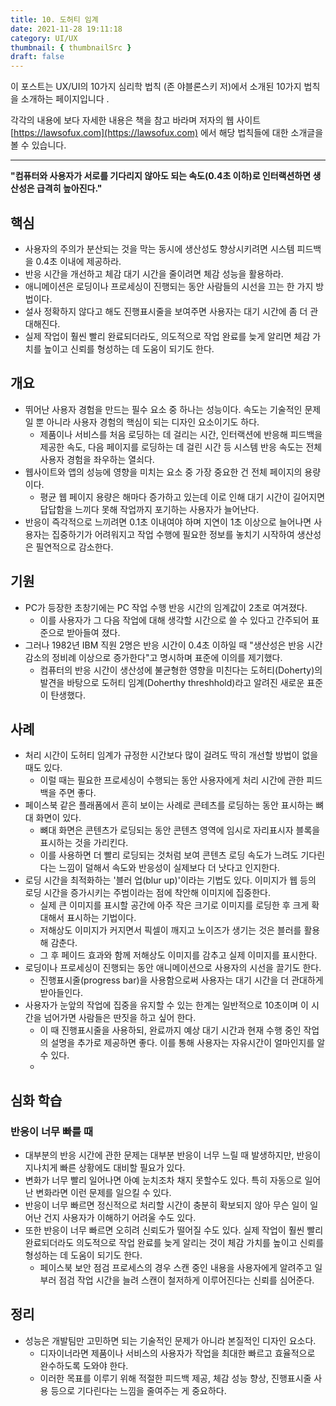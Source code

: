```yaml
---
title: 10. 도허티 임계
date: 2021-11-28 19:11:18
category: UI/UX
thumbnail: { thumbnailSrc }
draft: false
---
```


이 포스트는 UX/UI의 10가지 심리학 법칙 (존 야블론스키 저)에서 소개된 10가지 법칙을 소개하는 페이지입니다 .

각각의 내용에 보다 자세한 내용은 책을 참고 바라며 저자의 웹 사이트 [https://lawsofux.com](https://lawsofux.com) 에서 해당 법칙들에 대한 소개글을 볼 수 있습니다.

---

**"컴퓨터와 사용자가 서로를 기다리지 않아도 되는 속도(0.4초 이하)로 인터랙션하면 생산성은 급격히 높아진다."**

## 핵심

- 사용자의 주의가 분산되는 것을 막는 동시에 생산성도 향상시키려면 시스템 피드백을 0.4초 이내에 제공하라.
- 반응 시간을 개선하고 체감 대기 시간을 줄이려면 체감 성능을 활용하라.
- 애니메이션은 로딩이나 프로세싱이 진행되는 동안 사람들의 시선을 끄는 한 가지 방법이다.
- 설사 정확하지 않다고 해도 진행표시줄을 보여주면 사용자는 대기 시간에 좀 더 관대해진다.
- 실제 작업이 훨씬 빨리 완료되더라도, 의도적으로 작업 완료를 늦게 알리면 체감 가치를 높이고 신뢰를 형성하는 데 도움이 되기도 한다.

## 개요

- 뛰어난 사용자 경험을 만드는 필수 요소 중 하나는 성능이다. 속도는 기술적인 문제일 뿐 아니라 사용자 경험의 핵심이 되는 디자인 요소이기도 하다.
  - 제품이나 서비스를 처음 로딩하는 데 걸리는 시간, 인터랙션에 반응해 피드백을 제공한 속도, 다음 페이지를 로딩하는 데 걸린 시간 등 시스템 반응 속도는 전체 사용자 경험을 좌우하는 열쇠다.
- 웹사이트와 앱의 성능에 영향을 미치는 요소 중 가장 중요한 건 전체 페이지의 용량이다.
  - 평균 웹 페이지 용량은 해마다 증가하고 있는데 이로 인해 대기 시간이 길어지면 답답함을 느끼다 못해 작업까지 포기하는 사용자가 늘어난다.
- 반응이 즉각적으로 느끼려면 0.1초 이내여야 하며 지연이 1초 이상으로 늘어나면 사용자는 집중하기가 어려워지고 작업 수행에 필요한 정보를 놓치기 시작하여 생산성은 필연적으로 감소한다.

## 기원

- PC가 등장한 초창기에는 PC 작업 수행 반응 시간의 임계값이 2초로 여겨졌다.
  - 이를 사용자가 그 다음 작업에 대해 생각할 시간으로 쓸 수 있다고 간주되어 표준으로 받아들여 졌다.
- 그러나 1982년 IBM 직원 2명은 반응 시간이 0.4초 이하일 때 "생산성은 반응 시간 감소의 정비례 이상으로 증가한다"고 명시하며 표준에 이의를 제기했다.
  - 컴퓨터의 반응 시간이 생산성에 불균형한 영향을 미친다는 도허티(Doherty)의 발견을 바탕으로 도허티 임계(Doherthy threshhold)라고 알려진 새로운 표준이 탄생했다.

## 사례

- 처리 시간이 도허티 임계가 규정한 시간보다 많이 걸려도 딱히 개선할 방법이 없을 때도 있다.
  - 이럴 때는 필요한 프로세싱이 수행되는 동안 사용자에게 처리 시간에 관한 피드백을 주면 좋다.
- 페이스북 같은 플래폼에서 흔히 보이는 사례로 콘테츠를 로딩하는 동안 표시하는 뼈대 화면이 있다.
  - 뼈대 화면은 콘텐츠가 로딩되는 동안 콘텐츠 영역에 임시로 자리표시자 블록을 표시하는 것을 가리킨다.
  - 이를 사용하면 더 빨리 로딩되는 것처럼 보여 콘텐츠 로딩 속도가 느려도 기다린 다는 느낌이 덜해서 속도와 반응성이 실제보다 더 낫다고 인지한다.
- 로딩 시간을 최적화하는 '블러 업(blur up)'이라는 기법도 있다. 이미지가 웹 등의 로딩 시간을 증가시키는 주범이라는 점에 착안해 이미지에 집중한다.
  - 실제 큰 이미지를 표시할 공간에 아주 작은 크기로 이미지를 로딩한 후 크게 확대해서 표시하는 기법이다.
  - 저해상도 이미지가 커지면서 픽셀이 깨지고 노이즈가 생기는 것은 블러를 활용해 감춘다.
  - 그 후 페이드 효과와 함께 저해상도 이미지를 감추고 실제 이미지를 표시한다.
- 로딩이나 프로세싱이 진행되는 동안 애니메이션으로 사용자의 시선을 끌기도 한다.
  - 진행표시줄(progress bar)을 사용함으로써 사용자는 대기 시간을 더 관대하게 받아들인다.
- 사용자가 눈앞의 작업에 집중을 유지할 수 있는 한계는 일반적으로 10초이며 이 시간을 넘어가면 사람들은 딴짓을 하고 싶어 한다.
  - 이 때 진행표시줄을 사용하되, 완료까지 예상 대기 시간과 현재 수행 중인 작업의 설명을 추가로 제공하면 좋다. 이를 통해 사용자는 자유시간이 얼마인지를 알 수 있다.
  -

## 심화 학습

### 반응이 너무 빠를 때

- 대부분의 반응 시간에 관한 문제는 대부분 반응이 너무 느릴 때 발생하지만, 반응이 지나치게 빠른 상황에도 대비할 필요가 있다.
- 변화가 너무 빨리 일어나면 아예 눈치조차 채지 못할수도 있다. 특히 자동으로 일어난 변화라면 이런 문제를 일으킬 수 있다.
- 반응이 너무 빠르면 정신적으로 처리할 시간이 충분히 확보되지 않아 무슨 일이 일어난 건지 사용자가 이해하기 어려울 수도 있다.
- 또한 반응이 너무 빠르면 오히려 신뢰도가 떨어질 수도 있다. 실제 작업이 훨씬 빨리 완료되더라도 의도적으로 작업 완료를 늦게 알리는 것이 체감 가치를 높이고 신뢰를 형성하는 데 도움이 되기도 한다.
  - 페이스북 보안 점검 프로세스의 경우 스캔 중인 내용을 사용자에게 알려주고 일부러 점검 작업 시간을 늘려 스캔이 철저하게 이루어진다는 신뢰를 심어준다.

## 정리

- 성능은 개발팀만 고민하면 되는 기술적인 문제가 아니라 본질적인 디자인 요소다.
  - 디자이너라면 제품이나 서비스의 사용자가 작업을 최대한 빠르고 효율적으로 완수하도록 도와야 한다.
  - 이러한 목표를 이루기 위해 적절한 피드백 제공, 체감 성능 향상, 진행표시줄 사용 등으로 기다린다는 느낌을 줄여주는 게 중요하다.
